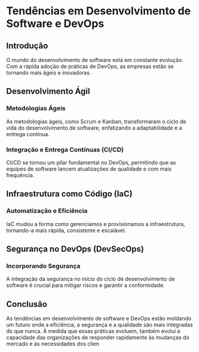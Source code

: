 # Tendências em Desenvolvimento de Software e DevOps

## Introdução

O mundo do desenvolvimento de software está em constante evolução. Com a rápida adoção de práticas de DevOps, as empresas estão se tornando mais ágeis e inovadoras.

## Desenvolvimento Ágil

### Metodologias Ágeis

As metodologias ágeis, como Scrum e Kanban, transformaram o ciclo de vida do desenvolvimento de software, enfatizando a adaptabilidade e a entrega contínua.

### Integração e Entrega Contínuas (CI/CD)

CI/CD se tornou um pilar fundamental no DevOps, permitindo que as equipes de software lancem atualizações de qualidade e com mais frequência.

## Infraestrutura como Código (IaC)

### Automatização e Eficiência

IaC mudou a forma como gerenciamos e provisionamos a infraestrutura, tornando-a mais rápida, consistente e escalável.

## Segurança no DevOps (DevSecOps)

### Incorporando Segurança

A integração da segurança no início do ciclo de desenvolvimento de software é crucial para mitigar riscos e garantir a conformidade.

## Conclusão

As tendências em desenvolvimento de software e DevOps estão moldando um futuro onde a eficiência, a segurança e a qualidade são mais integradas do que nunca. À medida que essas práticas evoluem, também evolui a capacidade das organizações de responder rapidamente às mudanças do mercado e às necessidades dos clien
